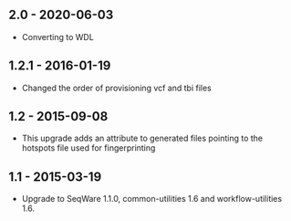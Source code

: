## 2.0   - 2020-06-03
- Converting to WDL
## 1.2.1 - 2016-01-19
- Changed the order of provisioning vcf and tbi files
## 1.2   - 2015-09-08
- This upgrade adds an attribute to generated files pointing to the hotspots file used for fingerprinting
## 1.1   - 2015-03-19
- Upgrade to SeqWare 1.1.0, common-utilities 1.6 and workflow-utilities 1.6.
